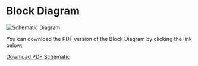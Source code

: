 # Block Diagram


![Schematic Diagram](./path/to/your-image.png)

You can download the PDF version of the Block Diagram by clicking the link below:

[Download PDF Schematic](./path/to/your-schematic.pdf)

